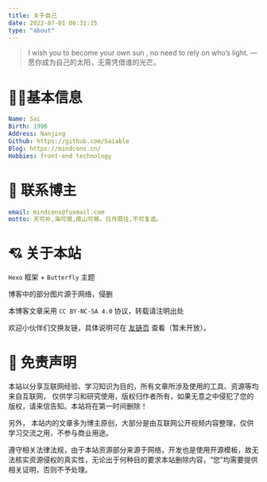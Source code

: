 ```yaml
---
title: 关于自己
date: 2022-07-01 06:31:15
type: "about"
---
```


> I wish you to become your own sun , no need to rely on who’s light.
> — 愿你成为自己的太阳，无需凭借谁的光芒。



# 🧑🏻基本信息

```yml
Name: Sai
Birth: 1996
Address: Nanjing
Github: https://github.com/Saiable
Blog: https://mindcons.cn/
Hobbies: front-end technology
```



# 💌 联系博主

```yml
email: mindcons@foxmail.com
motto: 天可补,海可填,南山可移。日月既往,不可复追。
```

# 💘 关于本站

`Hexo` 框架 + `Butterfly` 主题

博客中的部分图片源于网络，侵删

本博客文章采用 `CC BY-NC-SA 4.0` 协议，转载请注明出处

欢迎小伙伴们交换友链，具体说明可在 [友链页](https://mindcons.cn/link/) 查看（暂未开放）。

# 🙋 免责声明

本站以分享互联网经验、学习知识为目的，所有文章所涉及使用的工具、资源等均来自互联网， 仅供学习和研究使用，版权归作者所有，如果无意之中侵犯了您的版权，请来信告知。本站将在第一时间删除！

另外， 本站内的文章多为博主原创，大部分是由互联网公开视频内容整理，仅供学习交流之用，不参与商业用途。

遵守相关法律法规，由于本站资源部分来源于网络，开发也是使用开源模板，故无法核实资源侵权的真实性，无论出于何种目的要求本站删除内容，“您”均需要提供相关证明，否则不予处理。